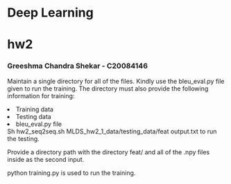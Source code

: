 # Deep Learning 
# hw2

### Greeshma Chandra Shekar - C20084146

Maintain a single directory for all of the files. Kindly use the bleu_eval.py file given to run the training.
The directory must also provide the following information for training:
<li>
Training data
</li>
<li>
Testing data
</li>
<li>
bleu_eval.py file
</li>
Sh hw2_seq2seq.sh MLDS_hw2_1_data/testing_data/feat output.txt to run the testing. 

Provide a directory path with the directory feat/ and all of the .npy files inside as the second input.

python training.py is used to run the training.




